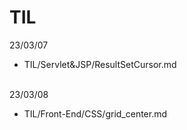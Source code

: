 # TIL
23/03/07
<ul>
  <li>TIL/Servlet&JSP/ResultSetCursor.md</li>
</ul>
<br>
23/03/08
<ul>
  <li>TIL/Front-End/CSS/grid_center.md</li>  
</ul>
